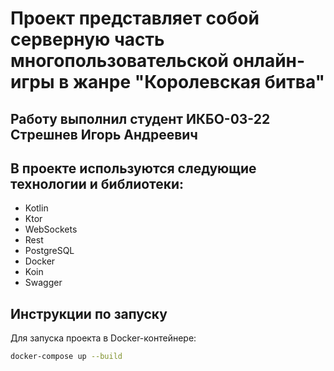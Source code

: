 # Проект представляет собой серверную часть многопользовательской онлайн-игры в жанре "Королевская битва"
## Работу выполнил студент ИКБО-03-22 Стрешнев Игорь Андреевич
## В проекте используются следующие технологии и библиотеки:
- Kotlin
- Ktor
- WebSockets
- Rest
- PostgreSQL
- Docker
- Koin
- Swagger

## Инструкции по запуску

Для запуска проекта в Docker-контейнере:
```bash
docker-compose up --build
